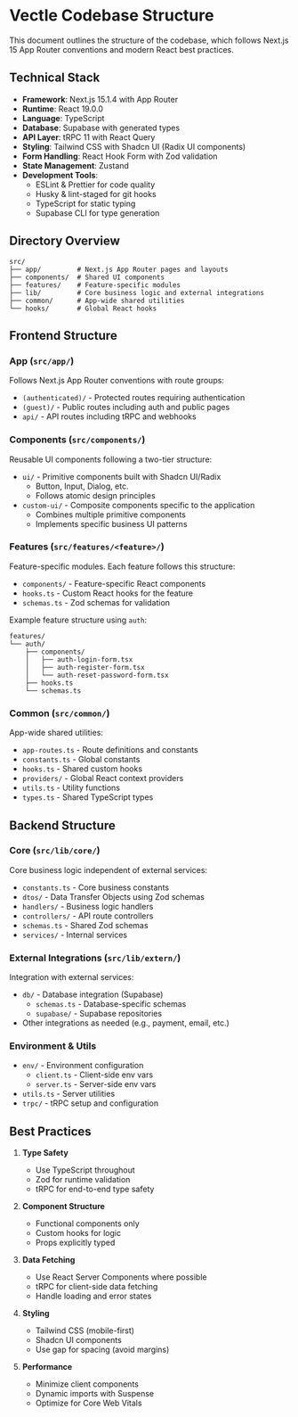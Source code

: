 # Vectle Codebase Structure

This document outlines the structure of the codebase, which follows Next.js 15 App Router conventions and modern React best practices.

## Technical Stack

- **Framework**: Next.js 15.1.4 with App Router
- **Runtime**: React 19.0.0
- **Language**: TypeScript
- **Database**: Supabase with generated types
- **API Layer**: tRPC 11 with React Query
- **Styling**: Tailwind CSS with Shadcn UI (Radix UI components)
- **Form Handling**: React Hook Form with Zod validation
- **State Management**: Zustand
- **Development Tools**:
  - ESLint & Prettier for code quality
  - Husky & lint-staged for git hooks
  - TypeScript for static typing
  - Supabase CLI for type generation

## Directory Overview

```
src/
├── app/         # Next.js App Router pages and layouts
├── components/  # Shared UI components
├── features/    # Feature-specific modules
├── lib/         # Core business logic and external integrations
├── common/      # App-wide shared utilities
└── hooks/       # Global React hooks
```

## Frontend Structure

### App (`src/app/`)

Follows Next.js App Router conventions with route groups:

- `(authenticated)/` - Protected routes requiring authentication
- `(guest)/` - Public routes including auth and public pages
- `api/` - API routes including tRPC and webhooks

### Components (`src/components/`)

Reusable UI components following a two-tier structure:

- `ui/` - Primitive components built with Shadcn UI/Radix
  - Button, Input, Dialog, etc.
  - Follows atomic design principles
- `custom-ui/` - Composite components specific to the application
  - Combines multiple primitive components
  - Implements specific business UI patterns

### Features (`src/features/<feature>/`)

Feature-specific modules. Each feature follows this structure:

- `components/` - Feature-specific React components
- `hooks.ts` - Custom React hooks for the feature
- `schemas.ts` - Zod schemas for validation

Example feature structure using `auth`:
```
features/
└── auth/
    ├── components/
    │   ├── auth-login-form.tsx
    │   ├── auth-register-form.tsx
    │   └── auth-reset-password-form.tsx
    ├── hooks.ts
    └── schemas.ts
```

### Common (`src/common/`)

App-wide shared utilities:

- `app-routes.ts` - Route definitions and constants
- `constants.ts` - Global constants
- `hooks.ts` - Shared custom hooks
- `providers/` - Global React context providers
- `utils.ts` - Utility functions
- `types.ts` - Shared TypeScript types

## Backend Structure

### Core (`src/lib/core/`)

Core business logic independent of external services:

- `constants.ts` - Core business constants
- `dtos/` - Data Transfer Objects using Zod schemas
- `handlers/` - Business logic handlers
- `controllers/` - API route controllers
- `schemas.ts` - Shared Zod schemas
- `services/` - Internal services

### External Integrations (`src/lib/extern/`)

Integration with external services:

- `db/` - Database integration (Supabase)
  - `schemas.ts` - Database-specific schemas
  - `supabase/` - Supabase repositories
- Other integrations as needed (e.g., payment, email, etc.)

### Environment & Utils

- `env/` - Environment configuration
  - `client.ts` - Client-side env vars
  - `server.ts` - Server-side env vars
- `utils.ts` - Server utilities
- `trpc/` - tRPC setup and configuration

## Best Practices

1. **Type Safety**
   - Use TypeScript throughout
   - Zod for runtime validation
   - tRPC for end-to-end type safety

2. **Component Structure**
   - Functional components only
   - Custom hooks for logic
   - Props explicitly typed

3. **Data Fetching**
   - Use React Server Components where possible
   - tRPC for client-side data fetching
   - Handle loading and error states

4. **Styling**
   - Tailwind CSS (mobile-first)
   - Shadcn UI components
   - Use gap for spacing (avoid margins)

5. **Performance**
   - Minimize client components
   - Dynamic imports with Suspense
   - Optimize for Core Web Vitals

